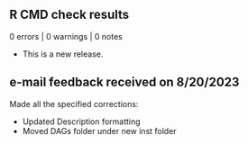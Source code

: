 ## R CMD check results

0 errors | 0 warnings | 0 notes

* This is a new release.

## e-mail feedback received on 8/20/2023

Made all the specified corrections:
* Updated Description formatting
* Moved DAGs folder under new inst folder